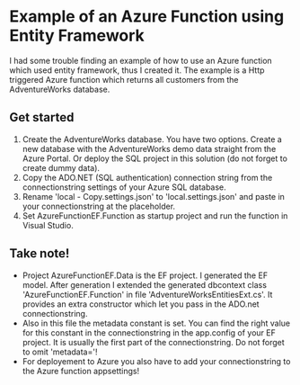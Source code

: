 # Example of an Azure Function using Entity Framework

I had some trouble finding an example of how to use an Azure function which used entity framework, thus I created it. The example is a Http triggered Azure function which returns all customers from the AdventureWorks database.

## Get started
1. Create the AdventureWorks database. You have two options. Create a new database with the AdventureWorks demo data straight from the Azure Portal. Or deploy the SQL project in this solution (do not forget to create dummy data).
2. Copy the ADO.NET (SQL authentication) connection string from the connectionstring settings of your Azure SQL database.
3. Rename 'local - Copy.settings.json' to 'local.settings.json' and paste in your connectionstring at the placeholder.
4. Set AzureFunctionEF.Function as startup project and run the function in Visual Studio.

## Take note!
* Project AzureFunctionEF.Data is the EF project. I generated the EF model. After generation I extended the generated dbcontext class 'AzureFunctionEF.Function' in file 'AdventureWorksEntitiesExt.cs'. It provides an extra constructor which let you pass in the ADO.net connectionstring.
* Also in this file the metadata constant is set. You can find the right value for this constant in the connectionstring in the app.config of your EF project. It is usually the first part of the connectionstring. Do not forget to omit 'metadata='!
* For deployement to Azure you also have to add your connectionstring to the Azure function appsettings!
